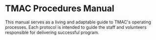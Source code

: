 # TMAC Procedures Manual

This manual serves as a living and adaptable guide to TMAC's operating processes. Each protocol is intended to guide the staff and volunteers responsible for delivering successful program. 